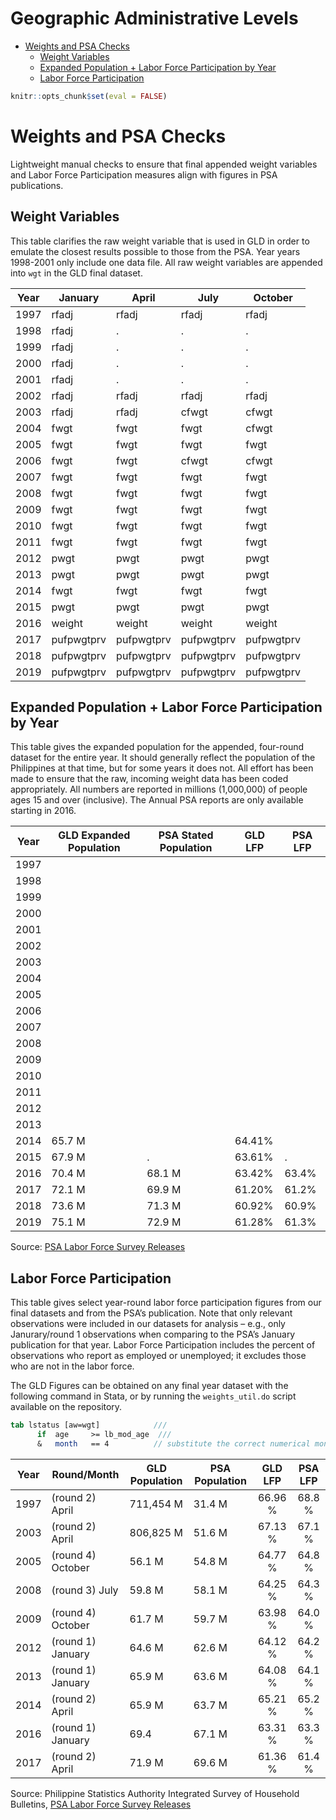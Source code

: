 Geographic Administrative Levels
================

-   [Weights and PSA Checks](#weights-and-psa-checks)
    -   [Weight Variables](#weight-variables)
    -   [Expanded Population + Labor Force Participation by
        Year](#expanded-population--labor-force-participation-by-year)
    -   [Labor Force Participation](#labor-force-participation)

``` r
knitr::opts_chunk$set(eval = FALSE)
```

# Weights and PSA Checks

Lightweight manual checks to ensure that final appended weight variables
and Labor Force Participation measures align with figures in PSA
publications.

## Weight Variables

This table clarifies the raw weight variable that is used in GLD in
order to emulate the closest results possible to those from the PSA.
Year years 1998-2001 only include one data file. All raw weight
variables are appended into `wgt` in the GLD final dataset.

| Year | January    | April      | July       | October    |
|------|------------|------------|------------|------------|
| 1997 | rfadj      | rfadj      | rfadj      | rfadj      |
| 1998 | rfadj      | .          | .          | .          |
| 1999 | rfadj      | .          | .          | .          |
| 2000 | rfadj      | .          | .          | .          |
| 2001 | rfadj      | .          | .          | .          |
| 2002 | rfadj      | rfadj      | rfadj      | rfadj      |
| 2003 | rfadj      | rfadj      | cfwgt      | cfwgt      |
| 2004 | fwgt       | fwgt       | fwgt       | cfwgt      |
| 2005 | fwgt       | fwgt       | fwgt       | fwgt       |
| 2006 | fwgt       | fwgt       | cfwgt      | cfwgt      |
| 2007 | fwgt       | fwgt       | fwgt       | fwgt       |
| 2008 | fwgt       | fwgt       | fwgt       | fwgt       |
| 2009 | fwgt       | fwgt       | fwgt       | fwgt       |
| 2010 | fwgt       | fwgt       | fwgt       | fwgt       |
| 2011 | fwgt       | fwgt       | fwgt       | fwgt       |
| 2012 | pwgt       | pwgt       | pwgt       | pwgt       |
| 2013 | pwgt       | pwgt       | pwgt       | pwgt       |
| 2014 | fwgt       | fwgt       | fwgt       | fwgt       |
| 2015 | pwgt       | pwgt       | pwgt       | pwgt       |
| 2016 | weight     | weight     | weight     | weight     |
| 2017 | pufpwgtprv | pufpwgtprv | pufpwgtprv | pufpwgtprv |
| 2018 | pufpwgtprv | pufpwgtprv | pufpwgtprv | pufpwgtprv |
| 2019 | pufpwgtprv | pufpwgtprv | pufpwgtprv | pufpwgtprv |

## Expanded Population + Labor Force Participation by Year

This table gives the expanded population for the appended, four-round
dataset for the entire year. It should generally reflect the population
of the Philippines at that time, but for some years it does not. All
effort has been made to ensure that the raw, incoming weight data has
been coded appropriately. All numbers are reported in millions
(1,000,000) of people ages 15 and over (inclusive). The Annual PSA
reports are only available starting in 2016.

| Year | GLD Expanded Population | PSA Stated Population | GLD LFP | PSA LFP |
|------|-------------------------|-----------------------|---------|---------|
| 1997 |                         |                       |         |         |
| 1998 |                         |                       |         |         |
| 1999 |                         |                       |         |         |
| 2000 |                         |                       |         |         |
| 2001 |                         |                       |         |         |
| 2002 |                         |                       |         |         |
| 2003 |                         |                       |         |         |
| 2004 |                         |                       |         |         |
| 2005 |                         |                       |         |         |
| 2006 |                         |                       |         |         |
| 2007 |                         |                       |         |         |
| 2008 |                         |                       |         |         |
| 2009 |                         |                       |         |         |
| 2010 |                         |                       |         |         |
| 2011 |                         |                       |         |         |
| 2012 |                         |                       |         |         |
| 2013 |                         |                       |         |         |
| 2014 | 65.7 M                  |                       | 64.41%  |         |
| 2015 | 67.9 M                  | .                     | 63.61%  | .       |
| 2016 | 70.4 M                  | 68.1 M                | 63.42%  | 63.4%   |
| 2017 | 72.1 M                  | 69.9 M                | 61.20%  | 61.2%   |
| 2018 | 73.6 M                  | 71.3 M                | 60.92%  | 60.9%   |
| 2019 | 75.1 M                  | 72.9 M                | 61.28%  | 61.3%   |

Source: [PSA Labor Force Survey
Releases](https://psa.gov.ph/statistics/survey/labor-and-employment/labor-force-survey)

## Labor Force Participation

This table gives select year-round labor force participation figures
from our final datasets and from the PSA’s publication. Note that only
relevant observations were included in our datasets for analysis – e.g.,
only Janurary/round 1 observations when comparing to the PSA’s January
publication for that year. Labor Force Participation includes the
percent of observations who report as employed or unemployed; it
excludes those who are not in the labor force.

The GLD Figures can be obtained on any final year dataset with the
following command in Stata, or by running the `weights_util.do` script
available on the repository.

``` stata
tab lstatus [aw=wgt]            ///
      if  age     >= lb_mod_age  ///
      &   month   == 4          // substitute the correct numerical month (1-12)
```

| Year | Round/Month       | GLD Population | PSA Population | GLD LFP | PSA LFP |
|------|-------------------|----------------|----------------|:-------:|:-------:|
| 1997 | (round 2) April   | 711,454 M      | 31.4 M         | 66.96 % | 68.8 %  |
| 2003 | (round 2) April   | 806,825 M      | 51.6 M         | 67.13 % | 67.1 %  |
| 2005 | (round 4) October | 56.1 M         | 54.8 M         | 64.77 % | 64.8 %  |
| 2008 | (round 3) July    | 59.8 M         | 58.1 M         | 64.25 % | 64.3 %  |
| 2009 | (round 4) October | 61.7 M         | 59.7 M         | 63.98 % | 64.0 %  |
| 2012 | (round 1) January | 64.6 M         | 62.6 M         | 64.12 % | 64.2 %  |
| 2013 | (round 1) January | 65.9 M         | 63.6 M         | 64.08 % | 64.1 %  |
| 2014 | (round 2) April   | 65.9 M         | 63.7 M         | 65.21 % | 65.2 %  |
| 2016 | (round 1) January | 69.4           | 67.1 M         | 63.31 % | 63.3 %  |
| 2017 | (round 2) April   | 71.9 M         | 69.6 M         | 61.36 % | 61.4 %  |

Source: Philippine Statistics Authority Integrated Survey of Household
Bulletins, [PSA Labor Force Survey
Releases](https://psa.gov.ph/statistics/survey/labor-and-employment/labor-force-survey)
